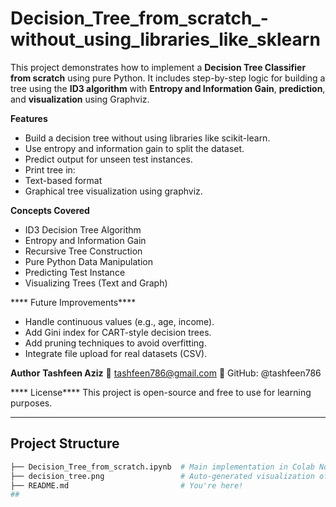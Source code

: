 # Decision_Tree_from_scratch_-without_using_libraries_like_sklearn

This project demonstrates how to implement a **Decision Tree Classifier from scratch** using pure Python. It includes step-by-step logic for building a tree using the **ID3 algorithm** with **Entropy and Information Gain**, **prediction**, and **visualization** using Graphviz.

 ****Features****
- Build a decision tree without using libraries like scikit-learn.
- Use entropy and information gain to split the dataset.
- Predict output for unseen test instances.
- Print tree in:
- Text-based format
- Graphical tree visualization using graphviz.

****Concepts Covered****
- ID3 Decision Tree Algorithm
- Entropy and Information Gain
- Recursive Tree Construction
- Pure Python Data Manipulation
- Predicting Test Instance
- Visualizing Trees (Text and Graph)

**** Future Improvements****
- Handle continuous values (e.g., age, income).
- Add Gini index for CART-style decision trees.
- Add pruning techniques to avoid overfitting.
- Integrate file upload for real datasets (CSV).

****Author****
****Tashfeen Aziz****
📧 tashfeen786@gmail.com
💼 GitHub: @tashfeen786

**** License****
This project is open-source and free to use for learning purposes.

---
##  Project Structure

```bash
├── Decision_Tree_from_scratch.ipynb  # Main implementation in Colab Notebook
├── decision_tree.png                 # Auto-generated visualization of the decision tree
├── README.md                         # You're here!
##
